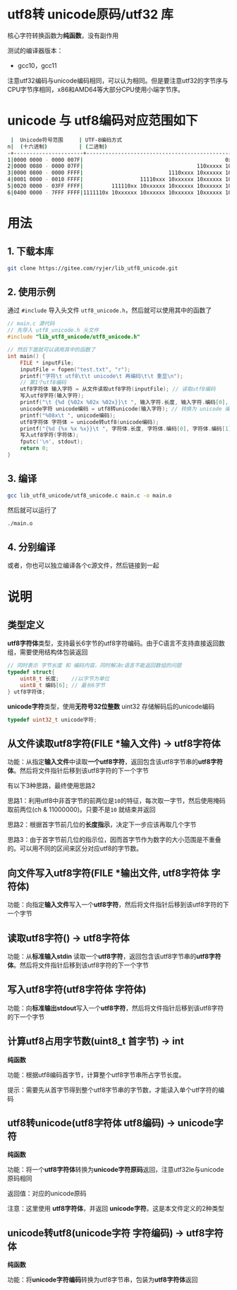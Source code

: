 # utf8转 unicode原码/utf32 库

核心字符转换函数为**纯函数**，没有副作用

测试的编译器版本：

- gcc10，gcc11

注意utf32编码与unicode编码相同，可以认为相同。但是要注意utf32的字节序与CPU字节序相同，x86和AMD64等大部分CPU使用小端字节序。

# unicode 与 utf8编码对应范围如下

```bash
 |  Unicode符号范围     | UTF-8编码方式                                        |首字节大小
n|  (十六进制)          | (二进制)                                             |(10进制)
-+----------------------+------------------------------------------------------+---
1|0000 0000 - 0000 007F|                                             0xxxxxxx|[0,127]
2|0000 0080 - 0000 07FF|                                    110xxxxx 10xxxxxx|192,223]
3|0000 0800 - 0000 FFFF|                           1110xxxx 10xxxxxx 10xxxxxx|224,239]
4|0001 0000 - 0010 FFFF|                  11110xxx 10xxxxxx 10xxxxxx 10xxxxxx|240,247]
5|0020 0000 - 03FF FFFF|         111110xx 10xxxxxx 10xxxxxx 10xxxxxx 10xxxxxx|248,251]
6|0400 0000 - 7FFF FFFF|1111110x 10xxxxxx 10xxxxxx 10xxxxxx 10xxxxxx 10xxxxxx|252,253]
```

# 用法

## 1. 下载本库

```bash
git clone https://gitee.com/ryjer/lib_utf8_unicode.git
```

## 2. 使用示例

通过 `#include`  导入头文件 `utf8_unicode.h`，然后就可以使用其中的函数了

```C
// main.c 源代码
// 先导入 utf8_unicode.h 头文件
#include "lib_utf8_unicode/utf8_unicode.h"

// 然后下面就可以调用其中的函数了
int main() {
    FILE * inputFile;
    inputFile = fopen("test.txt", "r");
    printf("字符\t utf8\t\t unicode\t 再编码\t\t 重显\n");
    // 第1个utf8编码
    utf8字符体 输入字符 = 从文件读取utf8字符(inputFile); // 读取utf8编码
    写入utf8字符(输入字符);
    printf("\t {%d {%02x %02x %02x}}\t ", 输入字符.长度, 输入字符.编码[0], 输入字符.编码[1], 输入字符.编码[2]);
    unicode字符 unicode编码 = utf8转unicode(输入字符); // 转换为 unicode 编码
    printf("%08x\t ", unicode编码);
    utf8字符体 字符体 = unicode转utf8(unicode编码);
    printf("{%d {%x %x %x}}\t ", 字符体.长度, 字符体.编码[0], 字符体.编码[1], 字符体.编码[2]);
    写入utf8字符(字符体);
    fputc('\n', stdout);
    return 0;
}
```

## 3. 编译

```bash
gcc lib_utf8_unicode/utf8_unicode.c main.c -o main.o
```

然后就可以运行了

```bash
./main.o
```

## 4. 分别编译

或者，你也可以独立编译各个c源文件，然后链接到一起

# 说明

## 类型定义

**utf8字符体**类型，支持最长6字节的utf8字符编码。由于C语言不支持直接返回数组，需要使用结构体包装返回

```c++
// 同时表示 字节长度 和 编码内容，同时解决c语言不能返回数组的问题
typedef struct{
    uint8_t 长度;    //以字节为单位
    uint8_t 编码[6]; // 最长6字节
} utf8字符体;
```

**unicode字符**类型，使用**无符号32位整数** uint32 存储解码后的unicode编码

```c++
typedef uint32_t unicode字符;
```

## 从文件读取utf8字符(FILE *输入文件) -> utf8字符体 

功能：从指定**输入文件**中读取**一个utf8字符**，返回包含该utf8字节串的**utf8字符体**。然后将文件指针后移到该utf8字符的下一个字节

有以下3种思路，最终使用思路2

思路1：利用utf8中非首字节的前两位是`10`的特征，每次取一字节，然后使用掩码取前两位(ch & 11000000)。只要不是`10` 就结束并返回

思路2：根据首字节前几位的**长度指示**，决定下一步应该再取几个字节

思路3：由于首字节前几位的指示位，因而首字节作为数字的大小范围是不重叠的。可以用不同的区间来区分对应utf8的字节数。

## 向文件写入utf8字符(FILE *输出文件, utf8字符体 字符体)

功能：向指定**输入文件**写入一个**utf8字符**，然后将文件指针后移到该utf8字符的下一个字节

## 读取utf8字符() -> utf8字符体 

功能：从**标准输入stdin** 读取一个**utf8字符**，返回包含该utf8字节串的**utf8字符体**。然后将文件指针后移到该utf8字符的下一个字节

## 写入utf8字符(utf8字符体 字符体)

功能：向**标准输出stdout**写入一个**utf8字符**，然后将文件指针后移到该utf8字符的下一个字节

## 计算utf8占用字节数(uint8_t 首字节) -> int

**纯函数**

功能：根据utf8编码首字节，计算整个utf8字节串所占字节长度。

提示：需要先从首字节得到整个utf8字节串的字节数，才能读入单个utf字符的编码

## utf8转unicode(utf8字符体 utf8编码) -> unicode字符

**纯函数**

功能：将一个**utf8字符体**转换为**unicode字符原码**返回，注意utf32le与unicode原码相同

返回值：对应的unicode原码

注意：这里使用 **utf8字符体**，并返回 **unicode字符**。这是本文件定义的2种类型

## unicode转utf8(unicode字符 字符编码) -> utf8字符体

**纯函数**

功能：将**unicode字符编码**转换为utf8字节串，包装为**utf8字符体**返回